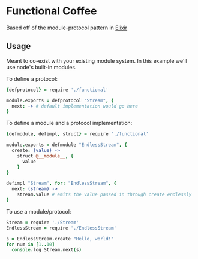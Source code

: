 # Functional Coffee

Based off of the module-protocol pattern in [Elixir](http://elixir-lang.org/)

## Usage

Meant to co-exist with your existing module system. In this example we'll use node's built-in modules.

To define a protocol:

```coffeescript
{defprotocol} = require './functional'

module.exports = defprotocol "Stream", {
  next: -> # default implementation would go here
}
```

To define a module and a protocol implementation:

```coffeescript
{defmodule, defimpl, struct} = require './functional'

module.exports = defmodule "EndlessStream", {
  create: (value) ->
    struct @__module__, {
      value
    }
}

defimpl "Stream", for: "EndlessStream", {
  next: (stream) ->
    stream.value # emits the value passed in through create endlessly
}
```

To use a module/protocol:
```coffeescript
Stream = require './Stream'
EndlessStream = require './EndlessStream'

s = EndlessStream.create "Hello, world!"
for num in [1..10]
  console.log Stream.next(s)
```
